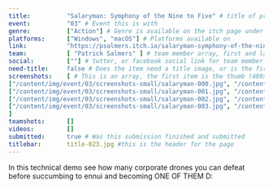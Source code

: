 ```yaml
---
title:          "Salaryman: Symphony of the Nine to Five" # title of project
event:          "03" # Event this is with
genre:          ["Action"] # Genre is available on the itch page under more information
platforms:      ["Windows", "macOS"] # Platforms available on
link:           "https://psalmers.itch.io/salaryman-symphony-of-the-nine-to-five" # Link to ITCH page
team:           [ "Patrick Salmers" ] # team member array, first and last name only, will auto match against previous entries eventually
social:         [""] # twtter, or facebook social link for team member. This can be an array to match the team array
need-title:     false # Does the item need a title image, or is the first image in the screenshots it
screenshots:    [ # This is an array, the first item is the thumb (480x270), and the second is the screenshot (1920x1080)
["/content/img/event/03/screenshots-small/salaryman-000.jpg", "/content/img/event/03/screenshots/salaryman-000.jpg"],
["/content/img/event/03/screenshots-small/salaryman-001.jpg", "/content/img/event/03/screenshots/salaryman-001.jpg"],
["/content/img/event/03/screenshots-small/salaryman-002.jpg", "/content/img/event/03/screenshots/salaryman-002.jpg"],
["/content/img/event/03/screenshots-small/salaryman-003.jpg", "/content/img/event/03/screenshots/salaryman-003.jpg"]
]
teamshots:      []
videos:         []
submitted:      true # Was this submission finished and submitted
titlebar:       title-023.jpg #this is the header for the page
---
```

In this technical demo see how many corporate drones you can defeat before succumbing to ennui and becoming ONE OF THEM D: